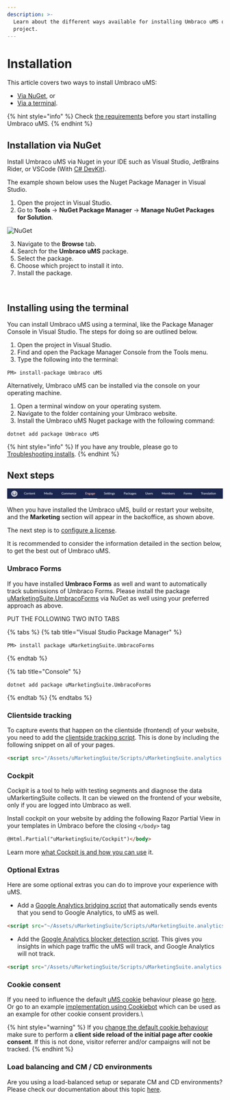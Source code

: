 ```yaml
---
description: >-
  Learn about the different ways available for installing Umbraco uMS on your
  project.
---
```


# Installation

This article covers two ways to install Umbraco uMS:

* [Via NuGet](installation.md#installation-via-nuget), or
* [Via a terminal](installation.md#installing-using-the-terminal).

{% hint style="info" %}
Check [the requirements](../getting-started/for-developers/system-requirements.md) before you start installing Umbraco uMS.
{% endhint %}

## Installation via NuGet

Install Umbraco uMS via Nuget in your IDE such as Visual Studio, JetBrains Rider, or VSCode (With [C# DevKit](https://marketplace.visualstudio.com/items?itemName=ms-dotnettools.csdevkit)).

The example shown below uses the Nuget Package Manager in Visual Studio.

1. Open the project in Visual Studio.
2. Go to **Tools** -> **NuGet Package Manager** -> **Manage NuGet Packages for Solution**.

![NuGet ](../.gitbook/assets/NuGet-Package-Manager.png)

3. Navigate to the **Browse** tab.
4. Search for the **Umbraco uMS** package.
5. Select the package.
6. Choose which project to install it into.
7. Install the package.

![]()

## Installing using the terminal

You can install Umbraco uMS using a terminal, like the Package Manager Console in Visual Studio. The steps for doing so are outlined below.

1. Open the project in Visual Studio.
2. Find and open the Package Manager Console from the Tools menu.
3. Type the following into the terminal:

```console
PM> install-package Umbraco uMS
```

Alternatively, Umbraco uMS can be installed via the console on your operating machine.

1. Open a terminal window on your operating system.
2. Navigate to the folder containing your Umbraco website.
3. Install the Umbraco uMS Nuget package with the following command:

```console
dotnet add package Umbraco uMS
```

{% hint style="info" %}
If you have any trouble, please go to [Troubleshooting installs](../../../installing-umarketingsuite/troubleshooting-installs/).
{% endhint %}

## Next steps

![Engage section in the Umbraco Backoffice.](<../.gitbook/assets/image (4).png>)

When you have installed the Umbraco uMS, build or restart your website, and the **Marketing** section will appear in the backoffice, as shown above.

The next step is to [configure a license](../../../installing-umarketingsuite/licensing/).

It is recommended to consider the information detailed in the section below, to get the best out of Umbraco uMS.

### Umbraco Forms

If you have installed **Umbraco Forms** as well and want to automatically track submissions of Umbraco Forms. Please install the package [uMarketingSuite.UmbracoForms](https://www.nuget.org/packages/uMarketingSuite.UmbracoForms) via NuGet as well using your preferred approach as above.

PUT THE FOLLOWING TWO INTO TABS

{% tabs %}
{% tab title="Visual Studio Package Manager" %}
```
PM> install package uMarketingSuite.UmbracoForms
```
{% endtab %}

{% tab title="Console" %}
```console
dotnet add package uMarketingSuite.UmbracoForms
```
{% endtab %}
{% endtabs %}

### Clientside tracking

To capture events that happen on the clientside (frontend) of your website, you need to add the [clientside tracking script](../../../analytics/clientside-events-and-additional-javascript-files/additional-measurements-with-our-ums-analytics-scripts/). This is done by including the following snippet on all of your pages.

```html
<script src="/Assets/uMarketingSuite/Scripts/uMarketingSuite.analytics.js"></script>
```

### Cockpit

Cockpit is a tool to help with testing segments and diagnose the data uMarkertingSuite collects. It can be viewed on the frontend of your website, only if you are logged into Umbraco as well.

Install cockpit on your website by adding the following Razor Partial View in your templates in Umbraco before the closing `</body>` tag

```html
@Html.Partial("uMarketingSuite/Cockpit")</body>
```

Learn more [what Cockpit is and how you can use](../../../installing-umarketingsuite/cockpit/) it.

### Optional Extras

Here are some optional extras you can do to improve your experience with uMS.

* Add a [Google Analytics bridging script](../../../analytics/clientside-events-and-additional-javascript-files/bridging-library-for-google-analytics/) that automatically sends events that you send to Google Analytics, to uMS as well.

```html
<script src="~/Assets/uMarketingSuite/Scripts/uMarketingSuite.analytics.ga4-bridge.min.js"></script>
```

* Add the [Google Analytics blocker detection script](../../../analytics/clientside-events-and-additional-javascript-files/google-analytics-blocker-detection/). This gives you insights in which page traffic the uMS will track, and Google Analytics will not track.

```html
<script src="/Assets/uMarketingSuite/Scripts/uMarketingSuite.analytics.blockerdetection.js"></script>
```

### Cookie consent

If you need to influence the default [uMS cookie](../../../the-umarketingsuite-broad-overview/the-umarketingsuite-cookie/) behaviour please go [here](../../../security-privacy/gdpr/). Or go to an example [implementation using Cookiebot](../../../security-privacy/gdpr/how-to-become-gdpr-compliant-using-cookiebot/) which can be used as an example for other cookie consent providers.\\

{% hint style="warning" %}
If you [change the default cookie behaviour](../../../the-umarketingsuite-broad-overview/the-umarketingsuite-cookie/module-permissions/) make sure to perform a **client side reload of the initial page after cookie consent**. If this is not done, visitor referrer and/or campaigns will not be tracked.
{% endhint %}

### Load balancing and CM / CD environments

Are you using a load-balanced setup or separate CM and CD environments? Please check our documentation about this topic [here](../../../installing-umarketingsuite/loadbalancing-and-cm-cd-environment/).

